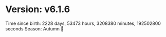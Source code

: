 # Version: v6.1.6
Time since birth: 2228 days, 53473 hours, 3208380 minutes, 192502800 seconds
Season: Autumn 🍁
